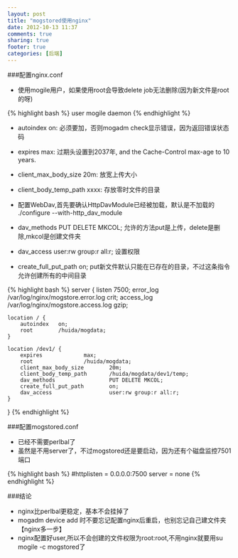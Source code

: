 ```yaml
---
layout: post
title: "mogstored使用nginx"
date: 2012-10-13 11:37
comments: true
sharing: true
footer: true
categories: [后端]
---
```


###配置nginx.conf
+ 使用mogile用户，如果使用root会导致delete job无法删除(因为新文件是root的呀)

{% highlight bash %}
user mogile daemon
{% endhighlight %}

+ autoindex on: 必须要加，否则mogadm check显示错误，因为返回错误状态码
+ expires max: 过期头设置到2037年, and the Cache-Control max-age to 10 years. 
+ client_max_body_size 20m: 放宽上传大小
+ client_body_temp_path xxxx: 存放零时文件的目录

+ 配置WebDav,首先要确认HttpDavModule已经被加载，默认是不加载的 ./configure --with-http_dav_module
+ dav_methods PUT DELETE MKCOL; 允许的方法put是上传，delete是删除,mkcol是创建文件夹
+ dav_access user:rw group:r all:r; 设置权限
+ create_full_put_path on; put新文件默认只能在已存在的目录，不过这条指令允许创建所有的中间目录

{% highlight bash %}
server 
{
    listen 7500;
    error_log /var/log/nginx/mogstore.error.log crit;
    access_log /var/log/nginx/mogstore.access.log gzip;

    location / {
        autoindex   on;
        root        /huida/mogdata;
    }

    location /dev1/ {
        expires             max;
        root                /huida/mogdata;
        client_max_body_size        20m;
        client_body_temp_path       /huida/mogdata/dev1/temp;
        dav_methods                 PUT DELETE MKCOL;
        create_full_put_path        on;
        dav_access                  user:rw group:r all:r;
    }
}
{% endhighlight %}

###配置mogstored.conf
+ 已经不需要perlbal了
+ 虽然是不用server了，不过mogstored还是要启动，因为还有个磁盘监控7501端口

{% highlight bash %}
#httplisten = 0.0.0.0:7500
server = none
{% endhighlight %}

###结论
+ nginx比perlbal更稳定，基本不会挂掉了 
+ mogadm device add 时不要忘记配置nginx后重启，也别忘记自己建文件夹【nginx多一步】
+ nginx配置好user,所以不会创建的文件权限为root:root,不用nginx就要用su mogile -c mogstored了

